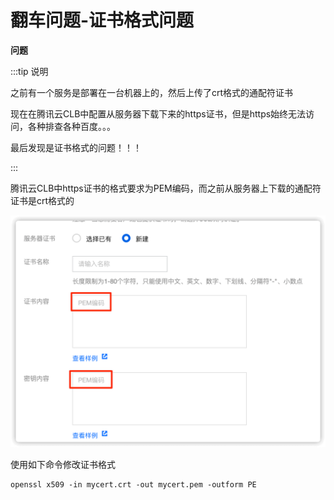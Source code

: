 # 翻车问题-证书格式问题

**问题**

:::tip 说明

之前有一个服务是部署在一台机器上的，然后上传了crt格式的通配符证书

现在在腾讯云CLB中配置从服务器下载下来的https证书，但是https始终无法访问，各种排查各种百度。。。

最后发现是证书格式的问题！！！

:::



腾讯云CLB中https证书的格式要求为PEM编码，而之前从服务器上下载的通配符证书是crt格式的

![iShot2021-05-23_20.52.22](https://github.com/pptfz/picgo-images/blob/master/img/iShot2021-05-23_20.52.22.png)



使用如下命令修改证书格式

```shell
openssl x509 -in mycert.crt -out mycert.pem -outform PE
```


